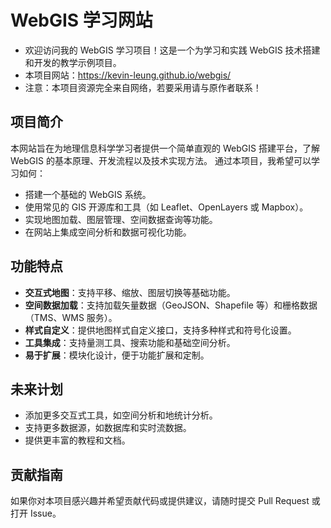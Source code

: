 # WebGIS 学习网站

- 欢迎访问我的 WebGIS 学习项目！这是一个为学习和实践 WebGIS 技术搭建和开发的教学示例项目。
- 本项目网站：https://kevin-leung.github.io/webgis/
- 注意：本项目资源完全来自网络，若要采用请与原作者联系！

## 项目简介

本网站旨在为地理信息科学学习者提供一个简单直观的 WebGIS 搭建平台，了解 WebGIS 的基本原理、开发流程以及技术实现方法。
通过本项目，我希望可以学习如何：

- 搭建一个基础的 WebGIS 系统。
- 使用常见的 GIS 开源库和工具（如 Leaflet、OpenLayers 或 Mapbox）。
- 实现地图加载、图层管理、空间数据查询等功能。
- 在网站上集成空间分析和数据可视化功能。

## 功能特点

- **交互式地图**：支持平移、缩放、图层切换等基础功能。
- **空间数据加载**：支持加载矢量数据（GeoJSON、Shapefile 等）和栅格数据（TMS、WMS 服务）。
- **样式自定义**：提供地图样式自定义接口，支持多种样式和符号化设置。
- **工具集成**：支持量测工具、搜索功能和基础空间分析。
- **易于扩展**：模块化设计，便于功能扩展和定制。


## 未来计划

- 添加更多交互式工具，如空间分析和地统计分析。
- 支持更多数据源，如数据库和实时流数据。
- 提供更丰富的教程和文档。

## 贡献指南

如果你对本项目感兴趣并希望贡献代码或提供建议，请随时提交 Pull Request 或打开 Issue。
